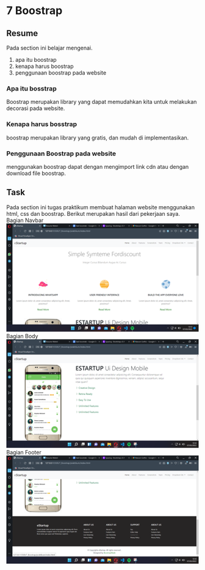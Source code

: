 # 7 Boostrap

## Resume

Pada section ini belajar mengenai.
1. apa itu boostrap
2. kenapa harus boostrap
3. penggunaan boostrap pada website

### Apa itu bosstrap
Boostrap merupakan library yang dapat memudahkan kita untuk melakukan decorasi pada website.

### Kenapa harus bosstrap
boostrap merupakan library yang gratis, dan mudah di implementasikan.

### Penggunaan Boostrap pada website
menggunakan boostrap dapat dengan mengimport link cdn atau dengan download file boostrap.

## Task
Pada section ini tugas praktikum membuat halaman website menggunakan html, css dan boostrap.
Berikut merupakan hasil dari pekerjaan saya.
Bagian Navbar
![Navbar](screenshots/navbar.png)
Bagian Body
![Body](screenshots/body.png)
Bagian Footer
![Footer](screenshots/footer.png)